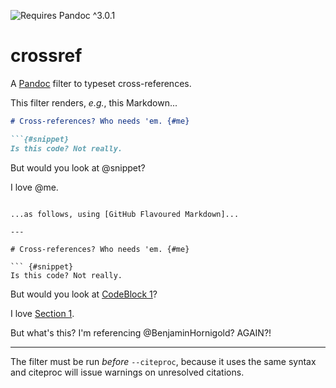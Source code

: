 ![Requires Pandoc ^3.0.1](https://img.shields.io/badge/pandoc-%5E3.0.1-orange)

# crossref

A [Pandoc] filter to typeset cross-references.

This filter renders, _e.g._, this Markdown...

```markdown
# Cross-references? Who needs 'em. {#me}

```{#snippet}
Is this code? Not really.
```

But would you look at @snippet?

I love @me.
```

...as follows, using [GitHub Flavoured Markdown]...

---

# Cross-references? Who needs 'em. {#me}

``` {#snippet}
Is this code? Not really.
```

But would you look at [CodeBlock 1](#snippet)?

I love [Section 1](#me).

But what's this? I'm referencing @BenjaminHornigold? AGAIN?!

---

The filter must be run _before_ `--citeproc`, because it uses the same syntax and citeproc will issue warnings on unresolved citations.


[pandoc]: https://pandoc.org/
[github flavoured markdown]: https://github.github.com/gfm/
